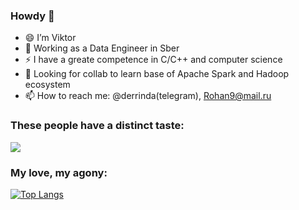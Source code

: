 ### Howdy 👋

 - 😄 I’m Viktor
 - 🔭 Working as a Data Engineer in Sber
 - ⚡ I have a greate competence in C/C++ and computer science
 - 🤔 Looking for collab to learn base of Apache Spark and Hadoop ecosystem
 - 📫 How to reach me: @derrinda(telegram), Rohan9@mail.ru

### These people have a distinct taste:
 ![](https://komarev.com/ghpvc/?username=Arnisfet)
 
### My love, my agony:
[![Top Langs](https://github-readme-stats.vercel.app/api/top-langs/?username=Arnisfet&layout=compact&theme=solarized_dark)](https://github.com/Arnisfet/github-readme-stats)
<!--
**Arnisfet/Arnisfet** is a ✨ _special_ ✨ repository because its `README.md` (this file) appears on your GitHub profile.

Here are some ideas to get you started:


- 😄 Pronouns: ...
- ⚡ Fun fact: ...
-->
